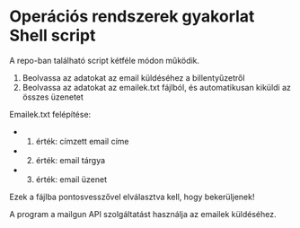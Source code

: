 # Operációs rendszerek gyakorlat Shell script

A repo-ban található script kétféle módon működik. 

1. Beolvassa az adatokat az email küldéséhez a billentyűzetről
2. Beolvassa az adatokat az emailek.txt fájlból, és automatikusan kiküldi az összes üzenetet

Emailek.txt felépítése:

* 1. érték: címzett email címe
* 2. érték: email tárgya
* 3. érték: email üzenet

Ezek a fájlba pontosvesszővel elválasztva kell, hogy bekerüljenek!

A program a mailgun API szolgáltatást használja az emailek küldéséhez.

